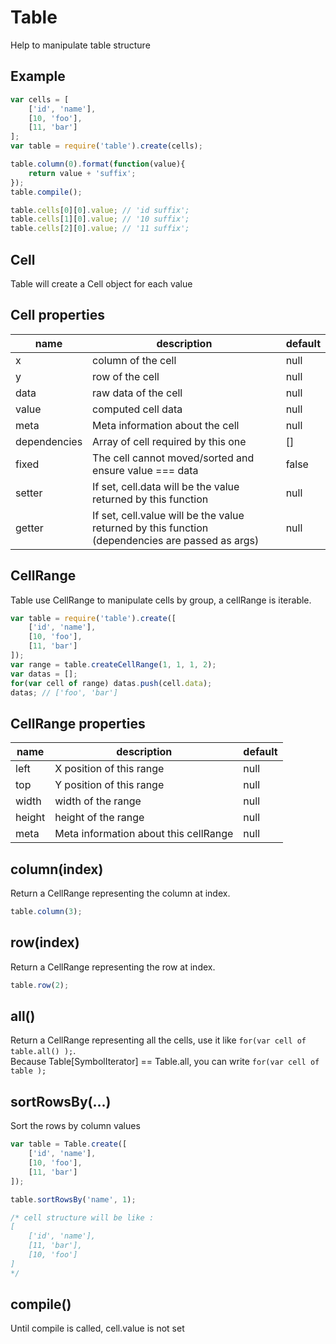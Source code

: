 # Table

Help to manipulate table structure

## Example

```javascript
var cells = [
	['id', 'name'],
	[10, 'foo'],
	[11, 'bar']
];
var table = require('table').create(cells);

table.column(0).format(function(value){
	return value + 'suffix';
});
table.compile();

table.cells[0][0].value; // 'id suffix';
table.cells[1][0].value; // '10 suffix';
table.cells[2][0].value; // '11 suffix';
```

## Cell

Table will create a Cell object for each value

## Cell properties

name | description | default
---- | ----------- | -----------------
x | column of the cell | null
y | row of the cell | null
data | raw data of the cell | null
value | computed cell data | null
meta | Meta information about the cell | null
dependencies | Array of cell required by this one | []
fixed | The cell cannot moved/sorted and ensure value === data | false
setter | If set, cell.data will be the value returned by this function | null
getter | If set, cell.value will be the value returned by this function (dependencies are passed as args) | null

## CellRange

Table use CellRange to manipulate cells by group, a cellRange is iterable.

```javascript
var table = require('table').create([
	['id', 'name'],
	[10, 'foo'],
	[11, 'bar']
]);
var range = table.createCellRange(1, 1, 1, 2);
var datas = [];
for(var cell of range) datas.push(cell.data);
datas; // ['foo', 'bar']
```

## CellRange properties

name | description | default
---- | ----------- | -----------------
left | X position of this range | null
top | Y position of this range | null
width | width of the range | null
height | height of the range | null
meta | Meta information about this cellRange | null

## column(index)

Return a CellRange representing the column at index.

```javascript
table.column(3);
```

## row(index)

Return a CellRange representing the row at index.

```javascript
table.row(2);
```

## all()

Return a CellRange representing all the cells, use it like `for(var cell of table.all() );`.  
Because Table[SymbolIterator] == Table.all, you can write `for(var cell of table );`

## sortRowsBy(...)

Sort the rows by column values

```javascript
var table = Table.create([
	['id', 'name'],
	[10, 'foo'],
	[11, 'bar']
]);

table.sortRowsBy('name', 1);

/* cell structure will be like :
[
	['id', 'name'],
	[11, 'bar'],
	[10, 'foo']	
]
*/
```

## compile()

Until compile is called, cell.value is not set

